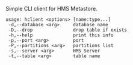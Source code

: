 Simple CLI client for HMS Metastore.


    usage: hclient <options> [name:type...]
     -d,--database <arg>     database name
     -D,--drop               drop table if exists
     -h,--help               print this info
     -p,--port <arg>         port
     -P,--partitions <arg>   partitions list
     -s,--server <arg>       HMS Server
     -t,--table <arg>        table name
